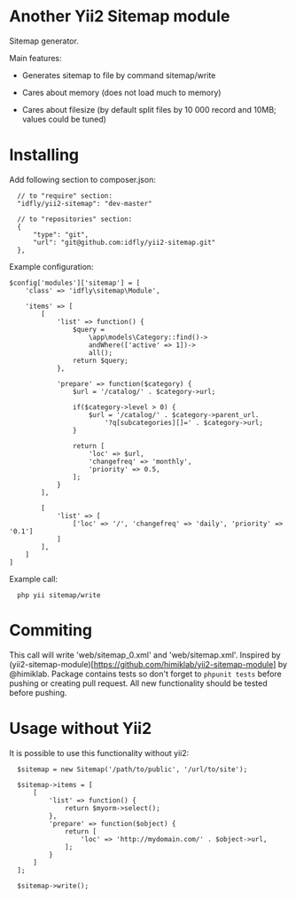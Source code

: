 Another Yii2 Sitemap module
===========================

Sitemap generator.

Main features:

  * Generates sitemap to file by command sitemap/write

  * Cares about memory (does not load much to memory)

  * Cares about filesize (by default split files by 10 000 record and 10MB; values could be tuned)

Installing
==========

Add following section to composer.json:

```
  // to "require" section:
  "idfly/yii2-sitemap": "dev-master"

  // to "repositories" section:
  {
      "type": "git",
      "url": "git@github.com:idfly/yii2-sitemap.git"
  },
```

Example configuration:

```
$config['modules']['sitemap'] = [
    'class' => 'idfly\sitemap\Module',

    'items' => [
        [
            'list' => function() {
                $query =
                    \app\models\Category::find()->
                    andWhere(['active' => 1])->
                    all();
                return $query;
            },

            'prepare' => function($category) {
                $url = '/catalog/' . $category->url;

                if($category->level > 0) {
                    $url = '/catalog/' . $category->parent_url.
                        '?q[subcategories][]=' . $category->url;
                }

                return [
                    'loc' => $url,
                    'changefreq' => 'monthly',
                    'priority' => 0.5,
                ];
            }
        ],

        [
            'list' => [
                ['loc' => '/', 'changefreq' => 'daily', 'priority' => '0.1']
            ]
        ],
    ]
]
```

Example call:

```
  php yii sitemap/write
```


Commiting
=========

This call will write 'web/sitemap_0.xml' and 'web/sitemap.xml'. Inspired by
(yii2-sitemap-module)[https://github.com/himiklab/yii2-sitemap-module] by
@himiklab. Package contains tests so don't forget to `phpunit tests` before
pushing or creating pull request. All new functionality should be tested before
pushing.


Usage without Yii2
==================

It is possible to use this functionality without yii2:

```
  $sitemap = new Sitemap('/path/to/public', '/url/to/site');

  $sitemap->items = [
      [
          'list' => function() {
              return $myorm->select();
          },
          'prepare' => function($object) {
              return [
                  'loc' => 'http://mydomain.com/' . $object->url,
              ];
          }
      ]
  ];

  $sitemap->write();
```